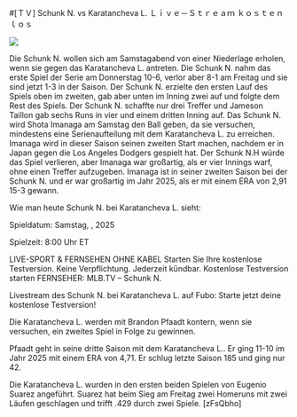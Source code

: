 #[ＴＶ] Schunk N. vs Karatancheva L. Ｌｉｖｅ－Ｓｔｒｅａｍ ｋｏｓｔｅｎｌｏｓ  
  
  
[![](https://i.imgur.com/qSNzIqt.png)](https://movie.rssnews.media/IZtvVDc.php)  
  
Die Schunk N. wollen sich am Samstagabend von einer Niederlage erholen, wenn sie gegen das Karatancheva L. antreten. Die Schunk N. nahm das erste Spiel der Serie am Donnerstag 10-6, verlor aber 8-1 am Freitag und sie sind jetzt 1-3 in der Saison. Der Schunk N. erzielte den ersten Lauf des Spiels oben im zweiten, gab aber unten im Inning zwei auf und folgte dem Rest des Spiels. Der Schunk N. schaffte nur drei Treffer und Jameson Taillon gab sechs Runs in vier und einem dritten Inning auf. Das Schunk N. wird Shota Imanaga am Samstag den Ball geben, da sie versuchen, mindestens eine Serienaufteilung mit dem Karatancheva L. zu erreichen. Imanaga wird in dieser Saison seinen zweiten Start machen, nachdem er in Japan gegen die Los Angeles Dodgers gespielt hat. Der Schunk N.H würde das Spiel verlieren, aber Imanaga war großartig, als er vier Innings warf, ohne einen Treffer aufzugeben. Imanaga ist in seiner zweiten Saison bei der Schunk N. und er war großartig im Jahr 2025, als er mit einem ERA von 2,91 15-3 gewann.

Wie man heute Schunk N. bei Karatancheva L. sieht:

Spieldatum: Samstag, , 2025

Spielzeit: 8:00 Uhr ET

LIVE-SPORT & FERNSEHEN OHNE KABEL
Starten Sie Ihre kostenlose Testversion. Keine Verpflichtung. Jederzeit kündbar.
Kostenlose Testversion starten
FERNSEHER: MLB.TV – Schunk N.

Livestream des Schunk N. bei Karatancheva L. auf Fubo: Starte jetzt deine kostenlose Testversion!

Die Karatancheva L. werden mit Brandon Pfaadt kontern, wenn sie versuchen, ein zweites Spiel in Folge zu gewinnen.

Pfaadt geht in seine dritte Saison mit dem Karatancheva L.. Er ging 11-10 im Jahr 2025 mit einem ERA von 4,71. Er schlug letzte Saison 185 und ging nur 42.

Die Karatancheva L. wurden in den ersten beiden Spielen von Eugenio Suarez angeführt. Suarez hat beim Sieg am Freitag zwei Homeruns mit zwei Läufen geschlagen und trifft .429 durch zwei Spiele. [zFsQbho]